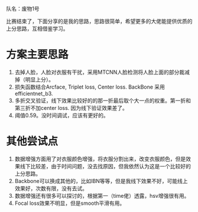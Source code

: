 队名：废物1号

比赛结束了，下面分享的是我的思路，思路很简单，希望更多的大佬能提供优质的上分思路，互相借鉴学习。





# 方案主要思路

1.  去掉人脸，人脸对衣服有干扰，采用MTCNN人脸检测将人脸上面的部分裁减掉（明显上分）。
2.  损失函数结合Arcface,  Triplet loss, Center loss.  BackBone 采用efficientnet_b3.
3.  多折交叉验证，线下效果比较好的的那一折最后取个大一点的权重。第一折和第三折不加center loss. 因为线下验证效果差了。
4.  阈值0.59。没时间调试，应该有更好的。







# 其他尝试点

1. 数据增强方面用了对衣服颜色增强，将衣服分割出来，改变衣服颜色，但是效果线下比较差，由于时间问题，没去找原因，但我依然认为这是一个比较好的上分思路。
2. Backbone可以换成其他的，比如IBN等等，但是我线下效果不好，可能线上效果好，次数有限，没有去试。
3. 数据增强还有很多可以探讨的，根据第一（time佬）透露，hsv增强很有用。
4. Focal loss效果不明显，但是smooth平滑有用。